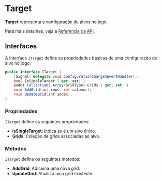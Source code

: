 # Target

**Target** representa a configuração de alvos no jogo.

Para mais detalhes, veja a [Referência da API](../../api/DiceRolling.Targets.md).

## Interfaces

A interface `ITarget` define as propriedades básicas de uma configuração de alvo no jogo.

```csharp
public interface ITarget {
    [Signal] delegate void ConfigurationChangedEventHandler();
    bool IsSingleTarget { get; set; }
    Godot.Collections.Array<GridType> Grids { get; set; }
    void AddGrid(int rows, int columns);
    void UpdateGrid(int index);
}
```

### Propriedades

`ITarget` define as seguintes propriedades:

- **IsSingleTarget**: Indica se é um alvo único.
- **Grids**: Coleção de grids associadas ao alvo.

### Métodos

`ITarget` define os seguintes métodos:

- **AddGrid**: Adiciona uma nova grid.
- **UpdateGrid**: Atualiza uma grid existente.
